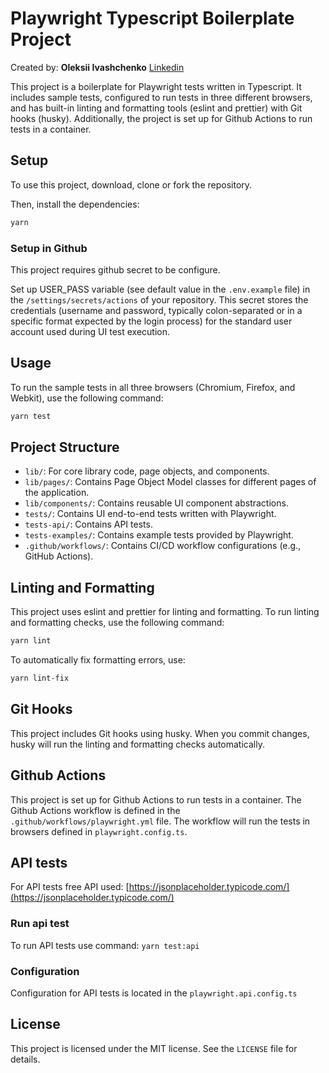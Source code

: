 # Playwright Typescript Boilerplate Project

Created by: **Oleksii Ivashchenko** [Linkedin](https://www.linkedin.com/in/oivashchenko/)

This project is a boilerplate for Playwright tests written in Typescript. It includes sample tests, configured to run tests in three different browsers, and has built-in linting and formatting tools (eslint and prettier) with Git hooks (husky). Additionally, the project is set up for Github Actions to run tests in a container.

## Setup

To use this project, download, clone or fork the repository.

Then, install the dependencies:

```bash
yarn
```

### Setup in Github

This project requires github secret to be configure.

Set up USER_PASS variable (see default value in the `.env.example` file) in the `/settings/secrets/actions` of your repository. This secret stores the credentials (username and password, typically colon-separated or in a specific format expected by the login process) for the standard user account used during UI test execution.

## Usage

To run the sample tests in all three browsers (Chromium, Firefox, and Webkit), use the following command:

```bash
yarn test
```

## Project Structure

*   `lib/`: For core library code, page objects, and components.
*   `lib/pages/`: Contains Page Object Model classes for different pages of the application.
*   `lib/components/`: Contains reusable UI component abstractions.
*   `tests/`: Contains UI end-to-end tests written with Playwright.
*   `tests-api/`: Contains API tests.
*   `tests-examples/`: Contains example tests provided by Playwright.
*   `.github/workflows/`: Contains CI/CD workflow configurations (e.g., GitHub Actions).

## Linting and Formatting

This project uses eslint and prettier for linting and formatting. To run linting and formatting checks, use the following command:

```bash
yarn lint
```

To automatically fix formatting errors, use:

```bash
yarn lint-fix
```

## Git Hooks

This project includes Git hooks using husky. When you commit changes, husky will run the linting and formatting checks automatically.

## Github Actions

This project is set up for Github Actions to run tests in a container. The Github Actions workflow is defined in the `.github/workflows/playwright.yml` file. The workflow will run the tests in browsers defined in `playwright.config.ts`.

## API tests

For API tests free API used: [https://jsonplaceholder.typicode.com/](https://jsonplaceholder.typicode.com/)

### Run api test

To run API tests use command: `yarn test:api`

### Configuration

Configuration for API tests is located in the `playwright.api.config.ts`

## License

This project is licensed under the MIT license. See the `LICENSE` file for details.
